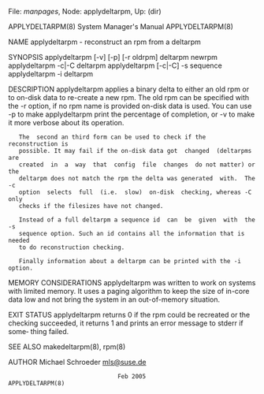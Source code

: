 File: *manpages*,  Node: applydeltarpm,  Up: (dir)

APPLYDELTARPM(8)            System Manager's Manual           APPLYDELTARPM(8)



NAME
       applydeltarpm - reconstruct an rpm from a deltarpm


SYNOPSIS
       applydeltarpm [-v] [-p] [-r oldrpm] deltarpm newrpm
       applydeltarpm -c|-C deltarpm
       applydeltarpm [-c|-C] -s sequence
       applydeltarpm -i deltarpm


DESCRIPTION
       applydeltarpm applies a binary delta to either an old rpm or to on-disk
       data to re-create a new rpm. The old rpm can be specified with  the  -r
       option, if no rpm name is provided on-disk data is used. You can use -p
       to make applydeltarpm print the percentage of completion, or -v to make
       it more verbose about its operation.

       The  second an third form can be used to check if the reconstruction is
       possible. It may fail if the on-disk data got  changed  (deltarpms  are
       created  in  a  way  that  config  file  changes  do not matter) or the
       deltarpm does not match the rpm the delta was generated  with.  The  -c
       option  selects  full  (i.e.  slow)  on-disk  checking, whereas -C only
       checks if the filesizes have not changed.

       Instead of a full deltarpm a sequence id  can  be  given  with  the  -s
       sequence option. Such an id contains all the information that is needed
       to do reconstruction checking.

       Finally information about a deltarpm can be printed with the -i option.


MEMORY CONSIDERATIONS
       applydeltarpm was written to work on systems with limited  memory.   It
       uses  a  paging  algorithm to keep the size of in-core data low and not
       bring the system in an out-of-memory situation.


EXIT STATUS
       applydeltarpm returns 0 if the rpm could be recreated or  the  checking
       succeeded,  it returns 1 and prints an error message to stderr if some‐
       thing failed.


SEE ALSO
       makedeltarpm(8), rpm(8)


AUTHOR
       Michael Schroeder <mls@suse.de>



                                   Feb 2005                   APPLYDELTARPM(8)
